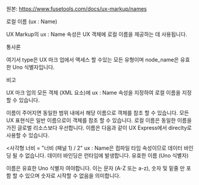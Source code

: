 원본: https://www.fusetools.com/docs/ux-markup/names

로컬 이름 (ux : Name)

UX Markup의 ux : Name 속성은 UX 객체에 로컬 이름을 제공하는 데 사용됩니다.

통사론

<type ux : Name = "node_name"/>
여기서 type은 UX 마크 업에서 액세스 할 수있는 모든 유형이며 node_name은 유효한 Uno 식별자입니다.

비고

UX 마크 업의 모든 객체 (XML 요소)에 ux : Name 속성을 지정하여 로컬 이름을 지정할 수 있습니다.

<Panel ux : Name = "panel1"/>
이름이 주어지면 동일한 범위 내에서 해당 이름으로 객체를 참조 할 수 있습니다. 모든 UX 표현식은 일반 이름으로이 객체를 참조 할 수 있습니다. 로컬 이름은 동일한 이름을 가진 글로벌 리소스보다 우선합니다.

<Reactangle LayoutMaster = "panel1"/>
이름은 다음과 같이 UX Express에서 direclty로 사용할 수 있습니다.

<사각형 너비 = "너비 (패널 1) / 2"
ux : Name은 컴파일 타임 속성이므로 데이터 바인딩 될 수 없습니다. 데이터 바인딩은 런타임에 발생합니다.
유효한 이름 (Uno 식별자)

이름은 유효한 Uno 식별자 여야합니다. 이는 문자 (A-Z 또는 a-z), 숫자 및 밑줄 만 포함 할 수 있으며 숫자로 시작할 수 없음을 의미합니다.
